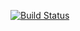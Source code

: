 [![Build Status](https://travis-ci.org/davidhaukur112/stringCalcWeb.png)](https://travis-ci.org/davidhaukur112/stringCalcWeb)

